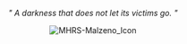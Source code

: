 <div align="center">

*" A darkness that does not let its victims go. "*

</div>


<div align="center">

![MHRS-Malzeno_Icon](https://github.com/user-attachments/assets/f34cf683-2450-48fa-9d2e-098f99b596c4)

</div>


